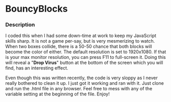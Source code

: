 <h1>BouncyBlocks</h1>
<h3>Description</h3>
<p>I coded this when I had some down-time at work to keep my JavaScript skills sharp. 
It is not a game per-say, but is very mesmerizing to watch. When two boxes collide, there 
is a 50-50 chance that both blocks will become the color of either. The default resolution 
is set to 1920x1080. If that is your max monitor resolution, you can press F11 to full-screen
it. Doing this will reveal a "<b>Drop Virus</b>" button at the bottom of the screen which you
will find, has an interesting effect. </p>
<p>Even though this was written recently, the code is very sloppy as I never really bothered 
to clean it up. I just got it working and ran with it. Just clone and run the .html file in any browser.
Feel free to mess with any of the variable setting at the beginning of the file. Enjoy!</p>
